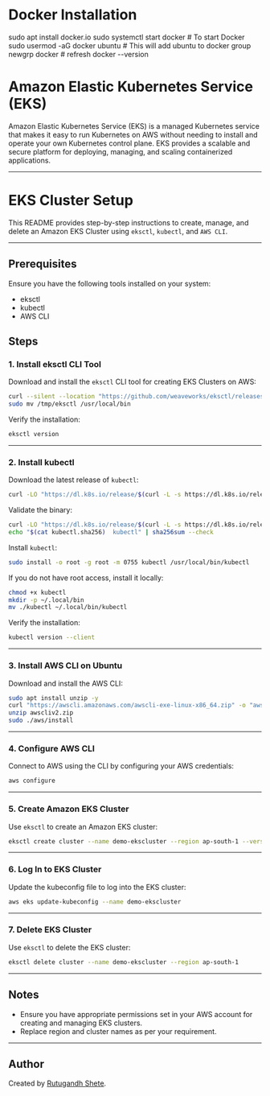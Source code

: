# Docker Installation

sudo apt install docker.io
sudo systemctl start docker # To start Docker
sudo usermod -aG docker ubuntu # This will add ubuntu to docker group 
newgrp docker # refresh 
docker --version

# Amazon Elastic Kubernetes Service (EKS)

Amazon Elastic Kubernetes Service (EKS) is a managed Kubernetes service that makes it easy to run Kubernetes on AWS without needing to install and operate your own Kubernetes control plane. EKS provides a scalable and secure platform for deploying, managing, and scaling containerized applications.

---



# EKS Cluster Setup

This README provides step-by-step instructions to create, manage, and delete an Amazon EKS Cluster using `eksctl`, `kubectl`, and `AWS CLI`.

---

## Prerequisites

Ensure you have the following tools installed on your system:
- eksctl
- kubectl
- AWS CLI

## Steps

### 1. Install eksctl CLI Tool

Download and install the `eksctl` CLI tool for creating EKS Clusters on AWS:

```bash
curl --silent --location "https://github.com/weaveworks/eksctl/releases/latest/download/eksctl_$(uname -s)_amd64.tar.gz" | tar xz -C /tmp
sudo mv /tmp/eksctl /usr/local/bin
```

Verify the installation:

```bash
eksctl version
```

---

### 2. Install kubectl

Download the latest release of `kubectl`:

```bash
curl -LO "https://dl.k8s.io/release/$(curl -L -s https://dl.k8s.io/release/stable.txt)/bin/linux/amd64/kubectl"
```

Validate the binary:

```bash
curl -LO "https://dl.k8s.io/release/$(curl -L -s https://dl.k8s.io/release/stable.txt)/bin/linux/amd64/kubectl.sha256"
echo "$(cat kubectl.sha256)  kubectl" | sha256sum --check
```

Install `kubectl`:

```bash
sudo install -o root -g root -m 0755 kubectl /usr/local/bin/kubectl
```

If you do not have root access, install it locally:

```bash
chmod +x kubectl
mkdir -p ~/.local/bin
mv ./kubectl ~/.local/bin/kubectl
```

Verify the installation:

```bash
kubectl version --client
```

---

### 3. Install AWS CLI on Ubuntu

Download and install the AWS CLI:

```bash
sudo apt install unzip -y
curl "https://awscli.amazonaws.com/awscli-exe-linux-x86_64.zip" -o "awscliv2.zip"
unzip awscliv2.zip
sudo ./aws/install
```

---

### 4. Configure AWS CLI

Connect to AWS using the CLI by configuring your AWS credentials:

```bash
aws configure
```

---

### 5. Create Amazon EKS Cluster

Use `eksctl` to create an Amazon EKS cluster:

```bash
eksctl create cluster --name demo-ekscluster --region ap-south-1 --version 1.27 --nodegroup-name linux-nodes --node-type t2.micro --nodes 2
```

---

### 6. Log In to EKS Cluster

Update the kubeconfig file to log into the EKS cluster:

```bash
aws eks update-kubeconfig --name demo-ekscluster
```

---

### 7. Delete EKS Cluster

Use `eksctl` to delete the EKS cluster:

```bash
eksctl delete cluster --name demo-ekscluster --region ap-south-1
```

---

## Notes

- Ensure you have appropriate permissions set in your AWS account for creating and managing EKS clusters.
- Replace region and cluster names as per your requirement.

---

## Author

Created by [Rutugandh Shete](https://github.com/Rutugandh-shete).
